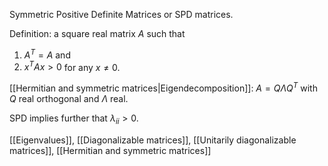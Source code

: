 Symmetric Positive Definite Matrices or SPD matrices. 

Definition: a square real matrix $A$ such that 
1. $A^T = A$ and 
2. $x^T A x > 0$ for any $x \neq 0$.

[[Hermitian and symmetric matrices|Eigendecomposition]]: $A = Q \Lambda Q^T$ with $Q$ real orthogonal and $\Lambda$ real. 

SPD implies further that $\lambda_{ii} > 0$.

[[Eigenvalues]], [[Diagonalizable matrices]], [[Unitarily diagonalizable matrices]], [[Hermitian and symmetric matrices]]